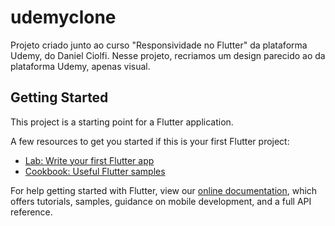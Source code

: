 # udemyclone

Projeto criado junto ao curso "Responsividade no Flutter" da plataforma Udemy, do Daniel Ciolfi.
Nesse projeto, recriamos um design parecido ao da plataforma Udemy, apenas visual.

## Getting Started

This project is a starting point for a Flutter application.

A few resources to get you started if this is your first Flutter project:

- [Lab: Write your first Flutter app](https://flutter.dev/docs/get-started/codelab)
- [Cookbook: Useful Flutter samples](https://flutter.dev/docs/cookbook)

For help getting started with Flutter, view our
[online documentation](https://flutter.dev/docs), which offers tutorials,
samples, guidance on mobile development, and a full API reference.
